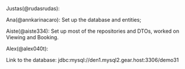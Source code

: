 Justas(@rudasrudas):
  

Ana(@annkarinacaro):
 Set up the database and entities;

Aiste(@aiste334):
  Set up most of the repositories and DTOs, worked on Viewing and Booking.
  
Alex(@alex040t):


Link to the database: jdbc:mysql://den1.mysql2.gear.host:3306/demo31
